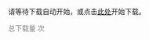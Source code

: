 <script>
    window.onload = function () {
        var link = document.createElement('a');
        link.href = "../lab2-file.zip";
        link.download = "../lab2-file.zip";
        link.click();
    }
</script>

请等待下载自动开始，或点击<a href="../lab2-file.zip">此处</a>开始下载。

<script async src="//busuanzi.ibruce.info/busuanzi/2.3/busuanzi.pure.mini.js"></script>

<span style="color: grey" id="busuanzi_container_page_pv">总下载量 <span id="busuanzi_value_page_pv"></span> 次</span>